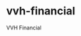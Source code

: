 # vvh-financial
VVH Financial

<!-- 2022 nov frontend development -->
<!-- 2022 dec backend developement -->